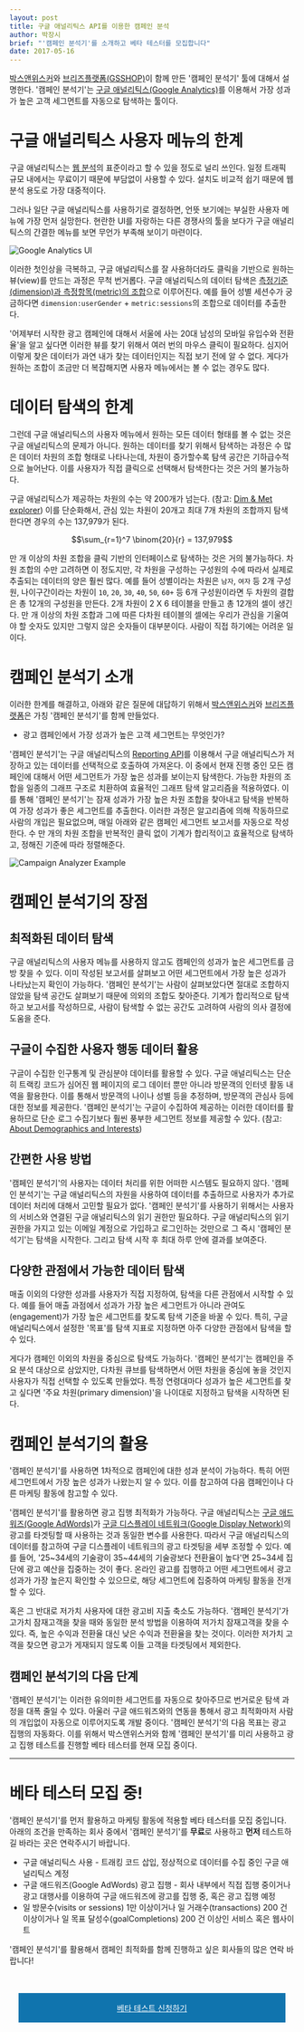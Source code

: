```yaml
---
layout: post
title: 구글 애널리틱스 API를 이용한 캠페인 분석
author: 박장시
brief: "'캠페인 분석기'를 소개하고 베타 테스터를 모집합니다"
date: 2017-05-16
---
```


[박스앤위스커](http://boxnwhis.kr)와 [브리즈플랫폼(GSSHOP)](http://www.breezecommerce.co.kr)이 함께 만든 '캠페인 분석기' 툴에 대해서 설명한다.
'캠페인 분석기'는 [구글 애널리틱스(Google Analytics)](https://www.google.com/analytics)를 이용해서 가장 성과가 높은 고객 세그먼트를 자동으로 탐색하는 툴이다.

# 구글 애널리틱스 사용자 메뉴의 한계

구글 애널리틱스는 [웹 분석](https://en.wikipedia.org/wiki/Web_analytics)의 표준이라고 할 수 있을 정도로 널리 쓰인다.
일정 트래픽 규모 내에서는 무료이기 때문에 부담없이 사용할 수 있다.
설치도 비교적 쉽기 때문에 웹 분석 용도로 가장 대중적이다.

그러나 일단 구글 애널리틱스를 사용하기로 결정하면, 언뜻 보기에는 부실한 사용자 메뉴에 가장 먼저 실망한다.
현란한 UI를 자랑하는 다른 경쟁사의 툴을 보다가 구글 애널리틱스의 간결한 메뉴를 보면 무언가 부족해 보이기 마련이다.

![Google Analytics UI](/img/posts/2017-05-16-introducing_campaign_analyzer/google_analytics_ui.png)

이러한 첫인상을 극복하고, 구글 애널리틱스를 잘 사용하더라도 클릭을 기반으로 원하는 뷰(view)를 만드는 과정은 무척 번거롭다.
구글 애널리틱스의 데이터 탐색은 [측정기준(dimension)과 측정항목(metric)의 조합](https://support.google.com/analytics/answer/1033861)으로 이루어진다.
예를 들어 성별 세션수가 궁금하다면 `dimension:userGender` + `metric:sessions`의 조합으로 데이터를 추출한다.

'어제부터 시작한 광고 캠페인에 대해서 서울에 사는 20대 남성의 모바일 유입수와 전환율'을 알고 싶다면 이러한 뷰를 찾기 위해서 여러 번의 마우스 클릭이 필요하다.
심지어 이렇게 찾은 데이터가 과연 내가 찾는 데이터인지는 직접 보기 전에 알 수 없다.
게다가 원하는 조합이 조금만 더 복잡해지면 사용자 메뉴에서는 볼 수 없는 경우도 많다.

# 데이터 탐색의 한계

그런데 구글 애널리틱스의 사용자 메뉴에서 원하는 모든 데이터 형태를 볼 수 없는 것은 구글 애널리틱스의 문제가 아니다.
원하는 데이터를 찾기 위해서 탐색하는 과정은 수 많은 데이터 차원의 조합 형태로 나타나는데, 차원이 증가할수록 탐색 공간은 기하급수적으로 늘어난다.
이를 사용자가 직접 클릭으로 선택해서 탐색한다는 것은 거의 불가능하다.

구글 애널리틱스가 제공하는 차원의 수는 약 200개가 넘는다. (참고: [Dim & Met explorer](https://developers.google.com/analytics/devguides/reporting/core/dimsmets))
이를 단순화해서, 관심 있는 차원이 20개고 최대 7개 차원의 조합까지 탐색한다면 경우의 수는 137,979가 된다.

$$\sum_{r=1}^7 \binom{20}{r} = 137,979$$

만 개 이상의 차원 조합을 클릭 기반의 인터페이스로 탐색하는 것은 거의 불가능하다.
차원 조합의 수만 고려하면 이 정도지만, 각 차원을 구성하는 구성원의 수에 따라서 실제로 추출되는 데이터의 양은 훨씬 많다.
예를 들어 성별이라는 차원은 `남자`, `여자` 등 2개 구성원, 나이구간이라는 차원이 `10`, `20`, `30`, `40`, `50`, `60+` 등 6개 구성원이라면 두 차원의 결합은 총 12개의 구성원을 만든다.
2개 차원이 2 X 6 테이블을 만들고 총 12개의 셀이 생긴다.
만 개 이상의 차원 조합과 그에 따른 다차원 테이블의 셀에는 우리가 관심을 기울여야 할 숫자도 있지만 그렇지 않은 숫자들이 대부분이다.
사람이 직접 하기에는 어려운 일이다.

# 캠페인 분석기 소개

이러한 한계를 해결하고, 아래와 같은 질문에 대답하기 위해서 [박스앤위스커](http://boxnwhis.kr)와 [브리즈플랫폼](http://www.breezecommerce.co.kr)은 가칭 '캠페인 분석기'를 함께 만들었다.

 *   광고 캠페인에서 가장 성과가 높은 고객 세그먼트는 무엇인가?

'캠페인 분석기'는 구글 애널리틱스의 [Reporting API](https://developers.google.com/analytics/devguides/reporting/)를 이용해서 구글 애널리틱스가 저장하고 있는 데이터를 선택적으로 호출하여 가져온다.
이 중에서 현재 진행 중인 모든 캠페인에 대해서 어떤 세그먼트가 가장 높은 성과를 보이는지 탐색한다.
가능한 차원의 조합을 일종의 그래프 구조로 치환하여 효율적인 그래프 탐색 알고리즘을 적용하였다.
이를 통해 '캠페인 분석기'는 잠재 성과가 가장 높은 차원 조합을 찾아내고 탐색을 반복하여 가장 성과가 좋은 세그먼트를 추출한다.
이러한 과정은 알고리즘에 의해 작동하므로 사람의 개입은 필요없으며, 매일 아래와 같은 캠페인 세그먼트 보고서를 자동으로 작성한다.
수 만 개의 차원 조합을 반복적인 클릭 없이 기계가 합리적이고 효율적으로 탐색하고, 정해진 기준에 따라 정렬해준다.

![Campaign Analyzer Example](/img/posts/2017-05-16-introducing_campaign_analyzer/campaign_analyzer_report.png)

# 캠페인 분석기의 장점

## 최적화된 데이터 탐색

구글 애널리틱스의 사용자 메뉴를 사용하지 않고도 캠페인의 성과가 높은 세그먼트를 금방 찾을 수 있다.
이미 작성된 보고서를 살펴보고 어떤 세그먼트에서 가장 높은 성과가 나타났는지 확인이 가능하다.
'캠페인 분석기'는 사람이 살펴보았다면 절대로 조합하지 않았을 탐색 공간도 살펴보기 때문에 의외의 조합도 찾아준다.
기계가 합리적으로 탐색하고 보고서를 작성하므로, 사람이 탐색할 수 없는 공간도 고려하여 사람의 의사 결정에 도움을 준다.

## 구글이 수집한 사용자 행동 데이터 활용

구글이 수집한 인구통계 및 관심분야 데이터를 활용할 수 있다.
구글 애널리틱스는 단순히 트랙킹 코드가 심어진 웹 페이지의 로그 데이터 뿐만 아니라 방문객의 인터넷 활동 내역을 활용한다.
이를 통해서 방문객의 나이나 성별 등을 추정하며, 방문객의 관심사 등에 대한 정보를 제공한다.
'캠페인 분석기'는 구글이 수집하여 제공하는 이러한 데이터를 활용하므로 단순 로그 수집기보다 훨씬 풍부한 세그먼트 정보를 제공할 수 있다.
(참고: [About Demographics and Interests](https://support.google.com/analytics/answer/2799357))

## 간편한 사용 방법

'캠페인 분석기'의 사용자는 데이터 처리를 위한 어떠한 시스템도 필요하지 않다.
'캠페인 분석기'는 구글 애널리틱스의 자원을 사용하여 데이터를 추출하므로 사용자가 추가로 데이터 처리에 대해서 고민할 필요가 없다.
'캠페인 분석기'를 사용하기 위해서는 사용자의 서비스와 연결된 구글 애널리틱스의 읽기 권한만 필요하다.
구글 애널리틱스의 읽기 권한을 가지고 있는 이메일 계정으로 가입하고 로그인하는 것만으로 그 즉시 '캠페인 분석기'는 탐색을 시작한다.
그리고 탐색 시작 후 최대 하루 안에 결과를 보여준다.

## 다양한 관점에서 가능한 데이터 탐색

매출 이외의 다양한 성과를 사용자가 직접 지정하여, 탐색을 다른 관점에서 시작할 수 있다.
예를 들어 매출 과점에서 성과가 가장 높은 세그먼트가 아니라 관여도(engagement)가 가장 높은 세그먼트를 찾도록 탐색 기준을 바꿀 수 있다.
특히, 구글 애널리틱스에서 설정한 '목표'를 탐색 지표로 지정하면 아주 다양한 관점에서 탐색을 할 수 있다.

게다가 캠페인 이외의 차원을 중심으로 탐색도 가능하다.
'캠페인 분석기'는 캠페인을 주요 분석 대상으로 삼았지만, 다차원 큐브를 탐색하면서 어떤 차원을 중심에 놓을 것인지 사용자가 직접 선택할 수 있도록 만들었다.
특정 연령대마다 성과가 높은 세그먼트를 찾고 싶다면 '주요 차원(primary dimension)'을 나이대로 지정하고 탐색을 시작하면 된다.

# 캠페인 분석기의 활용

'캠페인 분석기'를 사용하면 1차적으로 캠페인에 대한 성과 분석이 가능하다.
특히 어떤 세그먼트에서 가장 높은 성과가 나왔는지 알 수 있다.
이를 참고하여 다음 캠페인이나 다른 마케팅 활동에 참고할 수 있다.

'캠페인 분석기'를 활용하면 광고 집행 최적화가 가능하다.
구글 애널리틱스는 [구글 애드워즈(Google AdWords)](https://adwords.google.com)가 [구글 디스플레이 네트워크(Google Display Network)](https://adwords.google.com/home/how-it-works/display-ads/)의 광고를 타겟팅할 때 사용하는 것과 동일한 변수를 사용한다.
따라서 구글 애널리틱스의 데이터를 참고하여 구글 디스플레이 네트워크의 광고 타겟팅을 세부 조정할 수 있다.
예를 들어, '25~34세의 기술광이 35~44세의 기술광보다 전환율이 높다'면 25~34세 집단에 광고 예산을 집중하는 것이 좋다.
온라인 광고를 집행하고 어떤 세그먼트에서 광고 성과가 가장 높은지 확인할 수 있으므로, 해당 세그먼트에 집중하여 마케팅 활동을 전개할 수 있다.

혹은 그 반대로 저가치 사용자에 대한 광고비 지출 축소도 가능하다.
'캠페인 분석기'가 고가치 잠재고객을 찾을 때와 동일한 분석 방법을 이용하여 저가치 잠재고객을 찾을 수 있다.
즉, 높은 수익과 전환율 대신 낮은 수익과 전환율을 찾는 것이다.
이러한 저가치 고객을 찾으면 광고가 게재되지 않도록 이들 고객을 타겟팅에서 제외한다.

## 캠페인 분석기의 다음 단계

'캠페인 분석기'는 이러한 유의미한 세그먼트를 자동으로 찾아주므로 번거로운 탐색 과정을 대폭 줄일 수 있다.
아울러 구글 애드워즈와의 연동을 통해서 광고 최적화마저 사람의 개입없이 자동으로 이루어지도록 개발 중이다.
'캠페인 분석기'의 다음 목표는 광고 집행의 자동화다.
이를 위해서 박스앤위스커와 함께 '캠페인 분석기'를 미리 사용하고 광고 집행 테스트를 진행할 베타 테스터를 현재 모집 중이다.


***

# 베타 테스터 모집 중!

'캠페인 분석기'를 먼저 활용하고 마케팅 활동에 적용할 베타 테스터를 모집 중입니다.
아래의 조건을 만족하는 회사 중에서 '캠페인 분석기'를 **무료**로 사용하고 **먼저** 테스트하길 바라는 곳은 연락주시기 바랍니다.

 *   구글 애널리틱스 사용 - 트래킹 코드 삽입, 정상적으로 데이터를 수집 중인 구글 애널리틱스 계정
 *   구글 애드워즈(Google AdWords) 광고 집행 - 회사 내부에서 직접 집행 중이거나 광고 대행사를 이용하여 구글 애드워즈에 광고를 집행 중, 혹은 광고 집행 예정
 *   일 방문수(visits or sessions) 1만 이상이거나 일 거래수(transactions) 200 건 이상이거나 일 목표 달성수(goalCompletions) 200 건 이상인 서비스 혹은 웹사이트

'캠페인 분석기'를 활용해서 캠페인 최적화를 함께 진행하고 싶은 회사들의 많은 연락 바랍니다!

<div style="text-align: center; background-color: #1074ae; margin: 3rem 1rem">
<a style="display: block; padding: 1rem; color: #FFFFFF;" href="https://goo.gl/forms/SC7BRxOEm6mIiPN93">베타 테스트 신청하기</a>
</div>